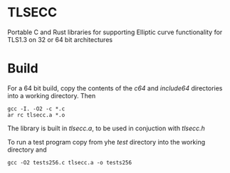# TLSECC

Portable C and Rust libraries for supporting Elliptic curve functionality for TLS1.3 on 32 or 64 bit architectures

# Build

For a 64 bit build, copy the contents of the *c64* and *include64* directories into a working directory. Then

	gcc -I. -O2 -c *.c
	ar rc tlsecc.a *.o

The library is built in *tlsecc.a*, to be used in conjuction with *tlsecc.h*

To run a test program copy from yhe *test* directory into the working directory and 

	gcc -O2 tests256.c tlsecc.a -o tests256

